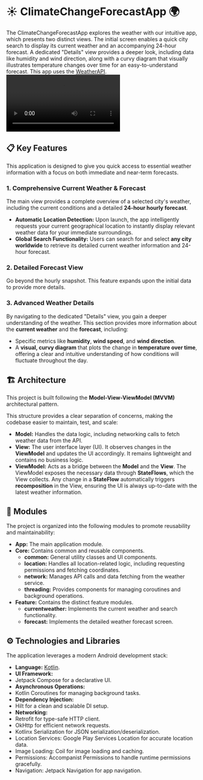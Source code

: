# ☀️ ClimateChangeForecastApp 🌍
The ClimateChangeForecastApp explores the weather with our intuitive app, which presents two distinct views. The initial screen enables a quick city search to display its current weather and an accompanying 24-hour forecast. A dedicated "Details" view provides a deeper look, including data like humidity and wind direction, along with a curvy diagram that visually illustrates temperature changes over time for an easy-to-understand forecast. This app uses the [WeatherAPI](https://www.weatherapi.com/).
<video src="https://github.com/user-attachments/assets/072b1e6a-0d82-4a90-8cb6-e73e86114a19" controls></video>

## 📋 Key Features

This application is designed to give you quick access to essential weather information with a focus on both immediate and near-term forecasts.

### 1. Comprehensive Current Weather & Forecast

The main view provides a complete overview of a selected city's weather, including the current conditions and a detailed **24-hour hourly forecast**.

* **Automatic Location Detection:** Upon launch, the app intelligently requests your current geographical location to instantly display relevant weather data for your immediate surroundings.
* **Global Search Functionality:** Users can search for and select **any city worldwide** to retrieve its detailed current weather information and 24-hour forecast.

### 2. Detailed Forecast View

Go beyond the hourly snapshot. This feature expands upon the initial data to provide more details.

### 3. Advanced Weather Details

By navigating to the dedicated "Details" view, you gain a deeper understanding of the weather. This section provides more information about the **current weather** and the **forecast**, including:

* Specific metrics like **humidity**, **wind speed**, and **wind direction**.
* A **visual, curvy diagram** that plots the change in **temperature over time**, offering a clear and intuitive understanding of how conditions will fluctuate throughout the day.

## 🏗️ Architecture

This project is built following the **Model-View-ViewModel (MVVM)** architectural pattern.

This structure provides a clear separation of concerns, making the codebase easier to maintain, test, and scale:

* **Model:** Handles the data logic, including networking calls to fetch weather data from the API.
* **View:** The user interface layer (UI). It observes changes in the **ViewModel** and updates the UI accordingly. It remains lightweight and contains no business logic.
* **ViewModel:** Acts as a bridge between the **Model** and the **View**. The ViewModel exposes the necessary data through **StateFlows**, which the View collects. Any change in a **StateFlow** automatically triggers **recomposition** in the View, ensuring the UI is always up-to-date with the latest weather information.

## 🧩 Modules

The project is organized into the following modules to promote reusability and maintainability:
* **App:** The main application module.
* **Core:** Contains common and reusable components.
  * **common:** General utility classes and UI components.
  * **location:** Handles all location-related logic, including requesting permissions and fetching coordinates.
  * **network:** Manages API calls and data fetching from the weather service.
  * **threading:** Provides components for managing coroutines and background operations.
* **Feature:** Contains the distinct feature modules.
  * **currentweather:** Implements the current weather and search functionality.
  * **forecast:** Implements the detailed weather forecast screen.

## ⚙️ Technologies and Libraries
The application leverages a modern Android development stack:

* **Language:** [Kotlin](https://kotlinlang.org/).
* **UI Framework:**
 * Jetpack Compose for a declarative UI.
* **Asynchronous Operations:**
 * Kotlin Coroutines for managing background tasks.
* **Dependency Injection:**
 * Hilt for a clean and scalable DI setup.
* **Networking:**
 * Retrofit for type-safe HTTP client.
 * OkHttp for efficient network requests.
 * Kotlinx Serialization for JSON serialization/deserialization.
 * Location Services: Google Play Services Location for accurate location data.
 * Image Loading: Coil for image loading and caching.
 * Permissions: Accompanist Permissions to handle runtime permissions gracefully.
 * Navigation: Jetpack Navigation for app navigation.
